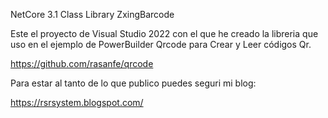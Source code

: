 NetCore 3.1 Class Library ZxingBarcode

Este el proyecto de Visual Studio 2022 con el que he creado la libreria que uso en el ejemplo de PowerBuilder Qrcode para Crear y Leer códigos Qr.

https://github.com/rasanfe/qrcode

Para estar al tanto de lo que publico puedes seguri mi blog:

https://rsrsystem.blogspot.com/
